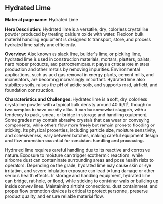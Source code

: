 ## Hydrated Lime

**Material page name:** Hydrated Lime

**Hero Description:** Hydrated lime is a versatile, dry, colorless crystalline powder produced by treating calcium oxide with water. Flexicon bulk material handling equipment is designed to transport, store, and process hydrated lime safely and efficiently.

**Overview:** Also known as slack lime, builder's lime, or pickling lime, hydrated lime is used in construction materials, mortars, plasters, paints, hard rubber products, and petrochemicals. It plays a critical role in steel production and other metals by removing impurities. Environmental applications, such as acid gas removal in energy plants, cement mills, and incinerators, are becoming increasingly important. Hydrated lime also stabilizes soils, raises the pH of acidic soils, and supports road, airfield, and foundation construction.

**Characteristics and Challenges:** Hydrated lime is a soft, dry, colorless crystalline powder with a typical bulk density around 40 lb/ft³, though no two samples behave exactly alike. It can be somewhat sluggish, with a tendency to pack, smear, or bridge in storage and handling equipment. Some grades may contain abrasive crystals that can wear on conveying components, while others flow more freely but remain prone to flooding or sticking. Its physical properties, including particle size, moisture sensitivity, and cohesiveness, vary between batches, making careful equipment design and flow promotion essential for consistent handling and processing.

Hydrated lime requires careful handling due to its reactive and corrosive nature. Exposure to moisture can trigger exothermic reactions, while airborne dust can contaminate surrounding areas and pose health risks to operators. Depending on the grade, hydrated lime may cause skin or eye irritation, and severe inhalation exposure can lead to lung damage or other serious health effects. In storage and handling equipment, hydrated lime can bridge, rat-hole, or flood, while sticking to container walls or building up inside convey lines. Maintaining airtight connections, dust containment, and proper flow promotion devices is critical to protect personnel, preserve product quality, and ensure reliable material flow.
